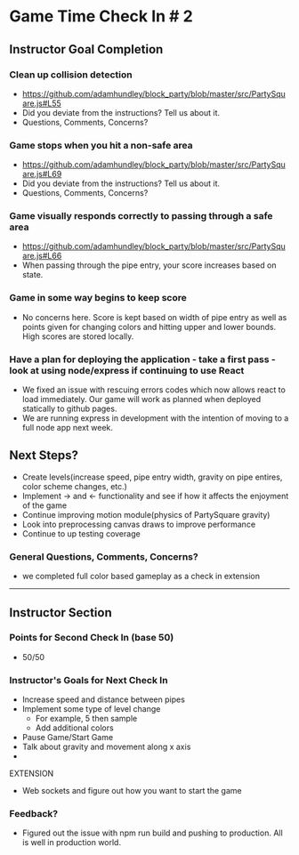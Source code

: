 # Game Time Check In # 2

## Instructor Goal Completion

### Clean up collision detection

  - https://github.com/adamhundley/block_party/blob/master/src/PartySquare.js#L55
  - Did you deviate from the instructions? Tell us about it.
  - Questions, Comments, Concerns?

### Game stops when you hit a non-safe area

- https://github.com/adamhundley/block_party/blob/master/src/PartySquare.js#L69
- Did you deviate from the instructions? Tell us about it.
- Questions, Comments, Concerns?

### Game visually responds correctly to passing through a safe area

- https://github.com/adamhundley/block_party/blob/master/src/PartySquare.js#L66
- When passing through the pipe entry, your score increases based on state.

### Game in some way begins to keep score

- No concerns here. Score is kept based on width of pipe entry as well as points given for changing colors and hitting upper and lower bounds.  High scores are stored locally.

### Have a plan for deploying the application - take a first pass - look at using node/express if continuing to use React

- We fixed an issue with rescuing errors codes which now allows react to load immediately. Our game will work as planned when deployed statically to github pages.
- We are running express in development with the intention of moving to a full node app next week.

## Next Steps?

- Create levels(increase speed, pipe entry width, gravity on pipe entires, color scheme changes, etc.)
- Implement -> and <- functionality and see if how it affects the enjoyment of the game
- Continue improving motion module(physics of PartySquare gravity)
- Look into preprocessing canvas draws to improve performance
- Continue to up testing coverage

### General Questions, Comments, Concerns?

- we completed full color based gameplay as a check in extension

-----

## Instructor Section

### Points for Second Check In (base 50)
  + 50/50

### Instructor's Goals for Next Check In
  - Increase speed and distance between pipes
  - Implement some type of level change
    - For example, 5 then sample
    - Add additional colors
  - Pause Game/Start Game 
  - Talk about gravity and movement along x axis
  - 
EXTENSION
  - Web sockets and figure out how you want to start the game

### Feedback?
  - Figured out the issue with npm run build and pushing to production. All is well in production world. 
